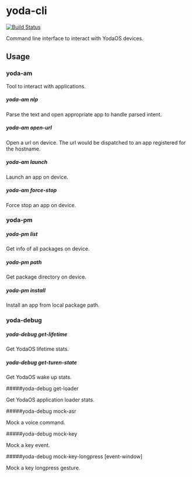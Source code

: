 # yoda-cli

[![Build Status](https://travis-ci.com/yodaos-project/yoda-platform-tools.svg?branch=master)](https://travis-ci.com/yodaos-project/yoda-platform-tools)

Command line interface to interact with YodaOS devices.

## Usage

### yoda-am

Tool to interact with applications.

##### yoda-am nlp <text>

Parse the text and open appropriate app to handle parsed intent.

##### yoda-am open-url <url>

Open a url on device. The url would be dispatched to an app registered for the hostname.

##### yoda-am launch <package-name>

Launch an app on device.

##### yoda-am force-stop <package-name>

Force stop an app on device.


### yoda-pm

##### yoda-pm list

Get info of all packages on device.

##### yoda-pm path <package-name>

Get package directory on device.

##### yoda-pm install <package-local-path>

Install an app from local package path.


### yoda-debug

##### yoda-debug get-lifetime

Get YodaOS lifetime stats.

##### yoda-debug get-turen-state

Get YodaOS wake up stats.

#####yoda-debug get-loader

Get YodaOS application loader stats.

#####yoda-debug mock-asr <text>

Mock a voice command.

#####yoda-debug mock-key <event> <key-code>

Mock a key event.

#####yoda-debug mock-key-longpress <key-code> <press-time> [event-window]

Mock a key longpress gesture.
